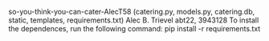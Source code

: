 so-you-think-you-can-cater-AlecT58 (catering.py, models.py, catering.db, static, templates, requirements.txt)
Alec B. Trievel
abt22, 3943128
To install the dependences, run the following command: pip install -r requirements.txt